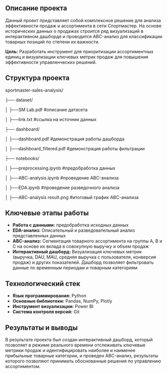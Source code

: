 ## Описание проекта

Данный проект представляет собой комплексное решение для анализа эффективности продаж и ассортимента в сети Спортмастер. На основе исторических данных о продажах строится ряд визуализаций в интерактивном дашборде и проводится ABC-анализ для классификации товарных позиций по степени их важности.

**Цель:** Разработать инструмент для приоритизации ассортиментных единиц и визуализации ключевых метрик продаж для повышения эффективности управленческих решений.

## Структура проекта
sportmaster-sales-analysis/

├── dataset/

  │ ├──SM Lab.pdf #описание датасета

  │ ├──link.txt #ссылка на источник данных

├── dashboard/

  │ ├──dashboard.pdf #демонстрация работы дашборда 

  │ ├──dashboard_filtered.pdf #демонстрация работы фильтрации

├── notebooks/

  │ ├──preprocessing.ipynb #предобработка данных

  │ ├──ABC-analysis.ipynb #проведение ABC-анализа

  │ ├──EDA.ipynb #проведение разведочного анализа

  │ ├──ABC-analysis result.png #итоговый график ABC-анализа


## Ключевые этапы работы

- **Работа с данными:** предобработка исходных данных
- **EDA-анализ:** Описательный и разведовательный анализ представленных данных
- **ABC-анализ:** Сегментация товарного ассортимента на группы A, B и C на основе их вклада в совокупную выручку и объем продаж
- **Интерактивный дашборд:** Визуализация ключевых метрик (выручка, DAU, MAU, средняя выручка с пользователя, конверсия продаж) и других показателей. Дашборд позволяет фильтровать данные по временным периодам и товарным категориям

## Технологический стек

- **Язык программирования:** Python
- **Основные библиотеки:** Pandas, NumPy, Plotly
- **Инструмент визуализации:** Power BI
- **Система контроля версий:** Git

## Результаты и выводы
В результате проекта был создан интерактивный дашборд, который позволяет в режиме реального времени отслеживать ключевые метрики продаж и идентифицировать наиболее и наименее прибыльные товарные категории, и проведен ABC-анализ, результаты которого позволяют принимать обоснованные решения по управлению ассортиментом.
